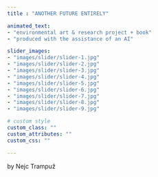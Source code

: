 ```yaml
---
title : "ANOTHER FUTURE ENTIRELY"

animated_text:
- "environmental art & research project + book"
- "produced with the assistance of an AI"

slider_images:
- "images/slider/slider-1.jpg"
- "images/slider/slider-2.jpg"
- "images/slider/slider-3.jpg"
- "images/slider/slider-4.jpg"
- "images/slider/slider-5.jpg"
- "images/slider/slider-6.jpg"
- "images/slider/slider-7.jpg"
- "images/slider/slider-8.jpg"
- "images/slider/slider-9.jpg"

# custom style
custom_class: "" 
custom_attributes: "" 
custom_css: ""

---
```

<!-- Content -->
by Nejc Trampuž